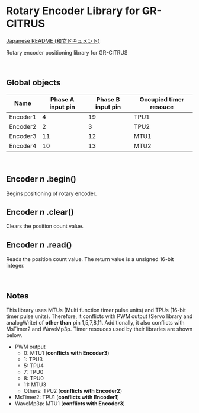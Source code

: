 # Rotary Encoder Library for GR-CITRUS

[Japanese README (和文ドキュメント)](README-ja.md)

Rotary encoder positioning library for GR-CITRUS

<br>

## Global objects

| Name |  Phase A input pin | Phase B input pin | Occupied timer resouce |
| ---- | ---- | ---- | ---- |
| Encoder1 |  4 | 19 | TPU1 |
| Encoder2 |  2 |  3 | TPU2 |
| Encoder3 | 11 | 12 | MTU1 |
| Encoder4 | 10 | 13 | MTU2 |

<br>

## Encoder *n* .begin()
Begins positioning of rotary encoder.

## Encoder *n* .clear()
Clears the position count value.

## Encoder *n* .read()
Reads the position count value. The return value is a unsigned 16-bit integer.

<br>

## Notes
This library uses MTUs (Multi function timer pulse units) and TPUs (16-bit timer pulse units). Therefore, it conflicts with PWM output (Servo library and analogWrite) of **other than** pin 1,5,7,8,11. Additionally, it also conflicts with MsTimer2 and WaveMp3p. Timer resouces used by their libraries are shown below.

- PWM output
    - 0: MTU1 (**conflicts with Encoder3**)
    - 1: TPU3
    - 5: TPU4
    - 7: TPU0
    - 8: TPU0
    - 11: MTU3
    - Others: TPU2 (**conflicts with Encoder2**)
- MsTimer2: TPU1 (**conflicts with Encoder1**)
- WaveMp3p: MTU1 (**conflicts with Encoder3**)